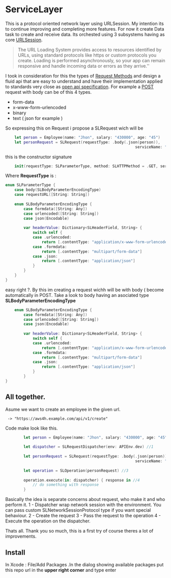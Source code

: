 
# ServiceLayer

This is a protocol oriented network layer using URLSession. My intention its to continue improving and completing more features. For now it create Data task to create and receive data. Its orchested using 3 subsystems having as core [URLSession](https://developer.apple.com/documentation/foundation/urlsession).

>The URL Loading System provides access to resources identified by URLs, using standard protocols like https or custom protocols you create. Loading is performed asynchronously, so your app can remain responsive and handle incoming data or errors as they arrive.''

I took in consideration for this the types of [Request Methods](https://developer.mozilla.org/en-US/docs/Web/HTTP/Methods) and design a fluid api that are easy to understand and have their implementation applied to standards very close as [open api specification](https://swagger.io/specification/). For example a [POST](https://developer.mozilla.org/en-US/docs/Web/HTTP/Methods/POST) request with body can be of this 4 types.

* form-data
* x-www-form-urlencoded
* binary
* text ( json for example )

So expressing this on Request i propose a SLRequest wich will be

```swift
    let person = Employee(name: "Jhon", salary: "430000", age: "45")
    let personRequest = SLRequest(requestType: .body(.json(person)),
                                                         serviceName: "create")
```

this is the constructor signature 

```swift
    init(requestType: SLParameterType, method: SLHTTPMethod = .GET, serviceName: String) 
```
Where **RequestType** is :

```swift
enum SLParameterType {
    case body(SLBodyParameterEncodingType)
    case requestURL([String: String])
    
    enum SLBodyParameterEncodingType {
        case formdata([String: Any])
        case urlencoded([String: String])
        case json(Encodable)
        
        var headerValue: Dictionary<SLHeaderField, String> {
            switch self {
            case .urlencoded:
                return [.contentType: "application/x-www-form-urlencoded"]
            case .formdata:
                return [.contentType: "multipart/form-data"]
            case .json:
                return [.contentType: "application/json"]
            }
        }
    }
}
```

easy right ?. By this im creating a request wichh will be with body ( become automatically in POST. Take a look to body having an asociated type **SLBodyParameterEncodingType**

```swift
    enum SLBodyParameterEncodingType {
        case formdata([String: Any])
        case urlencoded([String: String])
        case json(Encodable)
        
        var headerValue: Dictionary<SLHeaderField, String> {
            switch self {
            case .urlencoded:
                return [.contentType: "application/x-www-form-urlencoded"]
            case .formdata:
                return [.contentType: "multipart/form-data"]
            case .json:
                return [.contentType: "application/json"]
            }
        }
}
```


## All together. 
Asume we want to create an employee in the given url. 

     -> "https://aws4h.example.com/api/v1/create"

Code make look like this. 

```swift
        let person = Employee(name: "Jhon", salary: "430000", age: "45")
        
        let dispatcher = SLRequestDispatcher(env: APIEnv.dev) //1
        
        let personRequest = SLRequest(requestType: .body(.json(person)),
                                                         serviceName: "create") //2
        
        let operation = SLOperation(personRequest) //3
        
        operation.execute(in: dispatcher) { response in //4
            // do something with response
        }
```

Basically the idea is separate concerns about request, who make it and who perform it. 
1 - Dispatcher wrap network session with the environment. You can pass custom SLNetworkSessionProtocol type if you want special behaviour.
2 - Create the request 
3 - Pass the request to the operation
4 - Execute the operation on the dispatcher.

Thats all. Thank you so much, this is a first try of course theres a lot of improvements. 

## Install
In Xcode : File/Add Packages .In the dialog showing available packages put this repo url in the **upper right corner** and type enter
